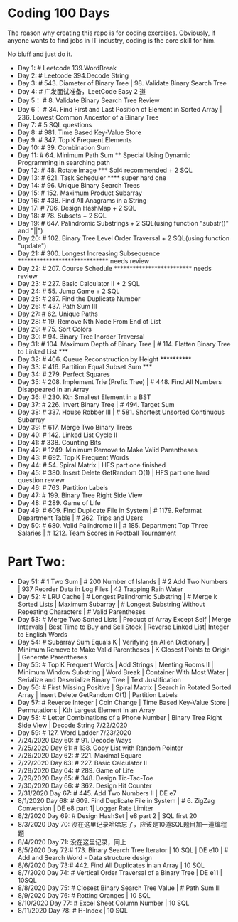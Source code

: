 # Coding 100 Days

The reason why creating this repo is for coding exercises. Obviously, if anyone wants to find jobs in IT industry, coding is the core skill for him.

No bluff and just do it.

- Day 1:    # Leetcode 139.WordBreak
- Day 2:    # Leetcode 394.Decode String
- Day 3:    # 543. Diameter of Binary Tree | 98. Validate Binary Search Tree
- Day 4:    # 广发面试准备，LeetCode Easy 2 道
- Day 5：   # 8. Validate Binary Search Tree Review
- Day 6：   # 34. Find First and Last Position of Element in Sorted Array | 236. Lowest Common Ancestor of a Binary Tree
- Day 7:    # 5 SQL questions
- Day 8:    # 981. Time Based Key-Value Store
- Day 9:    # 347. Top K Frequent Elements
- Day 10:   # 39. Combination Sum
- Day 11:   # 64. Minimum Path Sum ** Special Using Dynamic Programming in searching path
- Day 12:   # 48. Rotate Image *** Sol4 recommended + 2 SQL
- Day 13:   # 621. Task Scheduler **** super hard one
- Day 14:   # 96. Unique Binary Search Trees
- Day 15:   # 152. Maximum Product Subarray
- Day 16:   # 438. Find All Anagrams in a String
- Day 17:   # 706. Design HashMap + 2 SQL
- Day 18:   # 78. Subsets + 2 SQL
- Day 19:   # 647. Palindromic Substrings + 2 SQL(using function "substr()" and "||") 
- Day 20:   # 102. Binary Tree Level Order Traversal + 2 SQL(using function "update")
- Day 21:   # 300. Longest Increasing Subsequence ***************************** needs review
- Day 22:   # 207. Course Schedule ************************* needs review
- Day 23:   # 227. Basic Calculator II + 2 SQL
- Day 24:   # 55. Jump Game + 2 SQL
- Day 25:   # 287. Find the Duplicate Number
- Day 26:   # 437. Path Sum III
- Day 27:   # 62. Unique Paths
- Day 28:   # 19. Remove Nth Node From End of List
- Day 29:   # 75. Sort Colors
- Day 30:   # 94. Binary Tree Inorder Traversal
- Day 31:   # 104. Maximum Depth of Binary Tree | # 114. Flatten Binary Tree to Linked List ***
- Day 32:   # 406. Queue Reconstruction by Height **********
- Day 33:   # 416. Partition Equal Subset Sum ***
- Day 34:   # 279. Perfect Squares
- Day 35:   # 208. Implement Trie (Prefix Tree) | # 448. Find All Numbers Disappeared in an Array
- Day 36:   # 230. Kth Smallest Element in a BST
- Day 37:   # 226. Invert Binary Tree | # 494. Target Sum
- Day 38:   # 337. House Robber III | # 581. Shortest Unsorted Continuous Subarray
- Day 39:   # 617. Merge Two Binary Trees
- Day 40:   # 142. Linked List Cycle II
- Day 41:   # 338. Counting Bits
- Day 42:   # 1249. Minimum Remove to Make Valid Parentheses
- Day 43:   # 692. Top K Frequent Words
- Day 44:   # 54. Spiral Matrix | HFS part one finished
- Day 45:   # 380. Insert Delete GetRandom O(1) | HFS part one hard question review
- Day 46:   # 763. Partition Labels
- Day 47:   # 199. Binary Tree Right Side View
- Day 48:   # 289. Game of Life
- Day 49:   # 609. Find Duplicate File in System | # 1179. Reformat Department Table | # 262. Trips and Users
- Day 50:   # 680. Valid Palindrome II | # 185. Department Top Three Salaries | # 1212. Team Scores in Football Tournament

# Part Two:

- Day 51: # 1 Two Sum | # 200 Number of Islands | # 2 Add Two Numbers | 937 Reorder Data in Log Files | 42 Trapping Rain Water
- Day 52: # LRU Cache | # Longest Palindromic Substring | # Merge k Sorted Lists | Maximum Subarray  | # Longest Substring Without Repeating Characters | # 	Valid Parentheses
- Day 53: # Merge Two Sorted Lists | Product of Array Except Self | Merge Intervals | Best Time to Buy and Sell Stock | Reverse Linked List| Integer to English Words  
- Day 54: # Subarray Sum Equals K | Verifying an Alien Dictionary | 	Minimum Remove to Make Valid Parentheses | K Closest Points to Origin | Generate Parentheses
- Day 55: # Top K Frequent Words | Add Strings | Meeting Rooms II | Minimum Window Substring | Word Break | Container With Most Water | Serialize and Deserialize Binary Tree | Text Justification   
- Day 56: # First Missing Positive | Spiral Matrix | Search in Rotated Sorted Array | Insert Delete GetRandom O(1) | Partition Labels
- Day 57: # Reverse Integer | Coin Change | Time Based Key-Value Store | Permutations | 	Kth Largest Element in an Array
- Day 58: # Letter Combinations of a Phone Number | Binary Tree Right Side View | Decode String   7/22/2020
- Day 59: # 127. Word Ladder 7/23/2020
- 7/24/2020 Day 60: # 91. Decode Ways
- 7/25/2020 Day 61: # 138. Copy List with Random Pointer
- 7/26/2020 Day 62: # 221. Maximal Square
- 7/27/2020 Day 63: # 227. Basic Calculator II
- 7/28/2020 Day 64: # 289. Game of Life
- 7/29/2020 Day 65: # 348. Design Tic-Tac-Toe
- 7/30/2020 Day 66: # 362. Design Hit Counter
- 7/31/2020 Day 67: # 445. Add Two Numbers II | DE e7
- 8/1/2020  Day 68: # 609. Find Duplicate File in System | # 6. ZigZag Conversion | DE e8 part 1| Logger Rate Limiter
- 8/2/2020  Day 69: # Design HashSet | e8 part 2 | SQL first 20
- 8/3/2020  Day 70: 没在这里记录哈哈忘了，应该是10道SQL题目加一道编程题 
- 8/4/2020  Day 71: 没在这里记录，同上
- 8/5/2020  Day 72:# 173. Binary Search Tree Iterator | 10 SQL | DE e10 | # Add and Search Word - Data structure design
- 8/6/2020  Day 73:# 442. Find All Duplicates in an Array | 10 SQL 
- 8/7/2020  Day 74: # Vertical Order Traversal of a Binary Tree | DE e11 | 10SQL
- 8/8/2020  Day 75: # Closest Binary Search Tree Value | # Path Sum III
- 8/9/2020  Day 76: # Rotting Oranges | 10 SQL
- 8/10/2020 Day 77: # Excel Sheet Column Number | 10 SQL
- 8/11/2020 Day 78: # H-Index | 10 SQL
